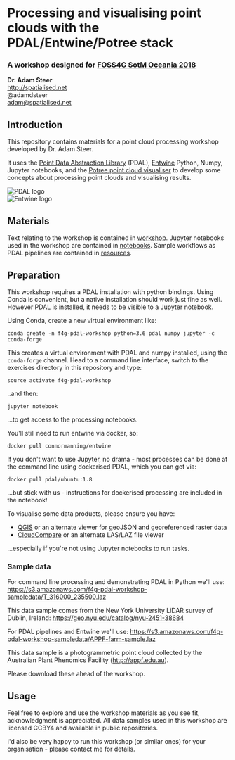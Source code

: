 # Processing and visualising point clouds with the PDAL/Entwine/Potree stack

### A workshop designed for [FOSS4G SotM Oceania 2018](http://fossf4g-oceania.org)

**Dr. Adam Steer**  
http://spatialised.net  
@adamdsteer  
adam@spatialised.net

## Introduction

This repository contains materials for a point cloud processing workshop developed by Dr. Adam Steer.

It uses the [Point Data Abstraction Library](http://pdal.io) (PDAL), [Entwine](http://entwine.io) Python, Numpy, Jupyter notebooks, and the [Potree point cloud visualiser](http://potree.org) to develop some concepts about processing point clouds and visualising results.

![PDAL logo](https://pdal.io/_images/pdal_logo.png)  
![Entwine logo](https://entwine.io/_images/entwine_logo_2-color-small.png)

## Materials

Text relating to the workshop is contained in [workshop](./workshop). Jupyter notebooks used in the workshop are contained in [notebooks](./notebooks). Sample workflows as PDAL pipelines are contained in [resources](./resources).

## Preparation

This workshop requires a PDAL installation with python bindings. Using Conda is convenient, but a native installation should work just fine as well. However PDAL is installed, it needs to be visible to a Jupyter notebook.

Using Conda, create a new virtual environment like:

`conda create -n f4g-pdal-workshop python=3.6 pdal numpy jupyter -c conda-forge`

This creates a virtual environment with PDAL and numpy installed, using the `conda-forge` channel. Head to a command line interface, switch to the exercises directory in this repository and type:

`source activate f4g-pdal-workshop`

..and then:

`jupyter notebook`

...to get access to the processing notebooks.

You'll still need to run entwine via docker, so:

`docker pull connormanning/entwine`

If you don't want to use Jupyter, no drama - most processes can be done at the command line using dockerised PDAL, which you can get via:

`docker pull pdal/ubuntu:1.8`

...but stick with us - instructions for dockerised processing are included in the notebook!

To visualise some data products, please ensure you have:
- [QGIS](http://qgis.org) or an alternate viewer for geoJSON and georeferenced raster data
- [CloudCompare](https://www.danielgm.net/cc/) or an alternate LAS/LAZ file viewer

...especially if you're not using Jupyter notebooks to run tasks.

### Sample data

For command line processing and demonstrating PDAL in Python we'll use:
https://s3.amazonaws.com/f4g-pdal-workshop-sampledata/T_316000_235500.laz

This data sample comes from the New York University LiDAR survey of Dublin, Ireland: https://geo.nyu.edu/catalog/nyu-2451-38684

For PDAL pipelines and Entwine we'll use:
https://s3.amazonaws.com/f4g-pdal-workshop-sampledata/APPF-farm-sample.laz

This data sample is a photogrammetric point cloud collected by the Australian Plant Phenomics Facility (http://appf.edu.au).

Please download these ahead of the workshop.

## Usage

Feel free to explore and use the workshop materials as you see fit, acknowledgment is appreciated. All data samples used in this workshop are licensed CCBY4 and available in public repositories.

I'd also be very happy to run this workshop (or similar ones) for your organisation - please contact me for details.
